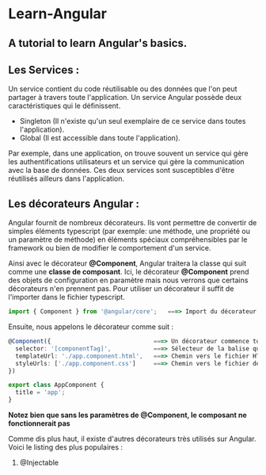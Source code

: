 # Learn-Angular
A tutorial to learn Angular's basics.
------

## Les Services :

Un service contient du code réutilisable ou des données que l'on peut partager à travers toute l'application.
Un service Angular possède deux caractéristiques qui le définissent. 

- Singleton (Il n'existe qu'un seul exemplaire de ce service dans toutes l'application).
- Global (Il est accessible dans toute l'application).

Par exemple, dans une application, on trouve souvent un service qui gère les authentifications utilisateurs et un service qui gère la communication avec la base de données. Ces deux services sont susceptibles d'être réutilisés ailleurs dans l'application.

## Les décorateurs Angular :

Angular fournit de nombreux décorateurs. Ils vont permettre de convertir de simples éléments typescript (par exemple: une méthode, une propriété ou un paramètre de méthode) en éléments spéciaux compréhensibles par le framework ou bien de modifier le comportement d'un service.

Ainsi avec le décorateur **@Component**, Angular traitera la classe qui suit comme une **classe de composant**.
Ici, le décorateur **@Component** prend des objets de configuration en paramètre mais nous verrons que certains décorateurs n'en prennent pas.
Pour utiliser un décorateur il suffit de l'importer dans le fichier typescript.

```ts
import { Component } from '@angular/core';   ===> Import du décorateur Component.
```
Ensuite, nous appelons le décorateur comme suit : 

```ts
@Component({                             ===> Un décorateur commence toujours pas un @
  selector: '[componentTag]',            ===> Sélecteur de la balise qui accueillera le composant (Ex:<p>componentTag>Hi</p>)
  templateUrl: './app.component.html',   ===> Chemin vers le fichier HTML
  styleUrls: ['./app.component.css']     ===> Chemin vers le fichier de style
})

export class AppComponent {
  title = 'app';
}
```

**Notez bien que sans les paramètres de @Component, le composant ne fonctionnerait pas**

Comme dis plus haut, il existe d'autres décorateurs très utilisés sur Angular. Voici le listing des plus populaires :

1. @Injectable 





